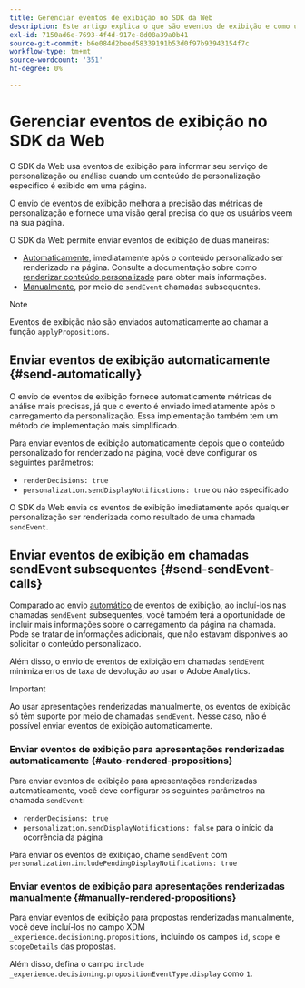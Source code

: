 ```yaml
---
title: Gerenciar eventos de exibição no SDK da Web
description: Este artigo explica o que são eventos de exibição e como usá-los no SDK da Web.
exl-id: 7150ad6e-7693-4f4d-917e-8d08a39a0b41
source-git-commit: b6e084d2beed58339191b53d0f97b93943154f7c
workflow-type: tm+mt
source-wordcount: '351'
ht-degree: 0%

---
```


# Gerenciar eventos de exibição no SDK da Web

O SDK da Web usa eventos de exibição para informar seu serviço de personalização ou análise quando um conteúdo de personalização específico é exibido em uma página.

O envio de eventos de exibição melhora a precisão das métricas de personalização e fornece uma visão geral precisa do que os usuários veem na sua página.

O SDK da Web permite enviar eventos de exibição de duas maneiras:

* [Automaticamente](#send-automatically), imediatamente após o conteúdo personalizado ser renderizado na página. Consulte a documentação sobre como [renderizar conteúdo personalizado](rendering-personalization-content.md) para obter mais informações.
* [Manualmente](#send-sendEvent-calls), por meio de `sendEvent` chamadas subsequentes.

>[!NOTE]
>
>Eventos de exibição não são enviados automaticamente ao chamar a função `applyPropositions`.

## Enviar eventos de exibição automaticamente {#send-automatically}

O envio de eventos de exibição fornece automaticamente métricas de análise mais precisas, já que o evento é enviado imediatamente após o carregamento da personalização. Essa implementação também tem um método de implementação mais simplificado.

Para enviar eventos de exibição automaticamente depois que o conteúdo personalizado for renderizado na página, você deve configurar os seguintes parâmetros:

* `renderDecisions: true`
* `personalization.sendDisplayNotifications: true` ou não especificado

O SDK da Web envia os eventos de exibição imediatamente após qualquer personalização ser renderizada como resultado de uma chamada `sendEvent`.

## Enviar eventos de exibição em chamadas sendEvent subsequentes {#send-sendEvent-calls}

Comparado ao envio [automático](#send-automatically) de eventos de exibição, ao incluí-los nas chamadas `sendEvent` subsequentes, você também terá a oportunidade de incluir mais informações sobre o carregamento da página na chamada. Pode se tratar de informações adicionais, que não estavam disponíveis ao solicitar o conteúdo personalizado.

Além disso, o envio de eventos de exibição em chamadas `sendEvent` minimiza erros de taxa de devolução ao usar o Adobe Analytics.

>[!IMPORTANT]
>
>Ao usar apresentações renderizadas manualmente, os eventos de exibição só têm suporte por meio de chamadas `sendEvent`. Nesse caso, não é possível enviar eventos de exibição automaticamente.

### Enviar eventos de exibição para apresentações renderizadas automaticamente {#auto-rendered-propositions}

Para enviar eventos de exibição para apresentações renderizadas automaticamente, você deve configurar os seguintes parâmetros na chamada `sendEvent`:

* `renderDecisions: true`
* `personalization.sendDisplayNotifications: false` para o início da ocorrência da página

Para enviar os eventos de exibição, chame `sendEvent` com `personalization.includePendingDisplayNotifications: true`

### Enviar eventos de exibição para apresentações renderizadas manualmente {#manually-rendered-propositions}

Para enviar eventos de exibição para propostas renderizadas manualmente, você deve incluí-los no campo XDM `_experience.decisioning.propositions`, incluindo os campos `id`, `scope` e `scopeDetails` das propostas.

Além disso, defina o campo `include _experience.decisioning.propositionEventType.display` como `1`.
